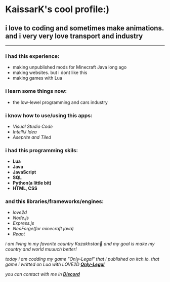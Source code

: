 # KaissarK's cool profile:)

## i love to coding and sometimes make animations. and i very very love transport and industry

---

### __i had this experience:__
- making unpublished mods for Minecraft Java long ago
- making websites. but i dont like this
- making games with Lua

### __i learn some things now:__
- the low-lewel programming and cars industry

### __i know how to use/using this apps:__
- _Visual Studio Code_
- _IntelliJ Idea_
- _Aseprite and Tiled_

### __i had this programming skils:__
- __Lua__
- __Java__
- __JavaScript__
- __SQL__
- __Python(a little bit)__
- __HTML, CSS__

### __and this libraries/frameworks/engines:__
- _love2d_
- _Node.js_
- _Express.js_
- _NeoForge(for minecraft java)_
-  _React_

_i am living in my favorite country Kazakhstan💙 and my goal is make my country and world muuuch better!_

_today i am codding my game "Only-Legal" that i published on itch.io. that game i writted on Lua with LOVE2D_
[___Only-Legal___](https://kaissark.itch.io/only-legal)

_you can contact with me in [___Discord___](https://discord.gg/u4P2pyBspJ)_
